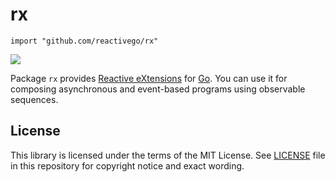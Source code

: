 # rx

    import "github.com/reactivego/rx"

[![](https://godoc.org/github.com/reactivego/rx?status.png)](http://godoc.org/github.com/reactivego/rx)

Package `rx` provides [Reactive eXtensions](http://reactivex.io/) for [Go](https://golang.org/). You can use it for composing asynchronous and event-based programs using observable sequences.

## License
This library is licensed under the terms of the MIT License. See [LICENSE](LICENSE) file in this repository for copyright notice and exact wording.
